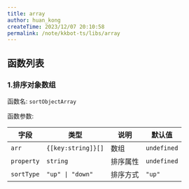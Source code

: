 ```yaml
---
title: array
author: huan_kong
createTime: 2023/12/07 20:10:58
permalink: /note/kkbot-ts/libs/array
---
```


## 函数列表

### 1.排序对象数组

函数名: `sortObjectArray`

函数参数: 

| 字段       | 类型               | 说明     | 默认值      |
| ---------- | ------------------ | -------- | ----------- |
| `arr`      | `{[key:string]}[]` | 数组     | `undefined` |
| `property` | `string`           | 排序属性 | `undefined` |
| `sortType` | `"up" \| "down"`   | 排序方式 | `"up"`      |